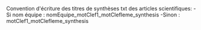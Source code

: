 Convention d'écriture des titres de synthèses txt des articles scientifiques:
-Si nom équipe : nomEquipe_motClef1_motClefIeme_synthesis
-Sinon : motClef1_motClefIeme_synthesis
